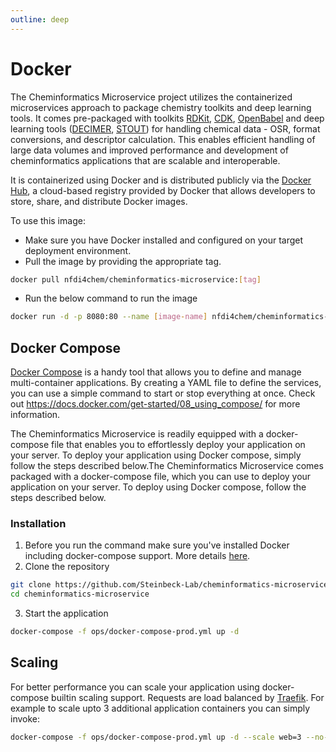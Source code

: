 ```yaml
---
outline: deep
---
```


# Docker
The Cheminformatics Microservice project utilizes the containerized microservices approach to package chemistry toolkits and deep learning tools. It comes pre-packaged with toolkits [RDKit](https://github.com/rdkit/rdkit), [CDK](https://doi.org/10.1186/s13321-017-0220-4), [OpenBabel](https://github.com/openbabel/openbabel) and deep learning tools ([DECIMER](https://github.com/Kohulan/DECIMER-Image_Transformer), [STOUT](https://github.com/Kohulan/Smiles-TO-iUpac-Translator)) for handling chemical data - OSR, format conversions, and descriptor calculation. This enables efficient handling of large data volumes and improved performance and development of cheminformatics applications that are scalable and interoperable.

It is containerized using Docker and is distributed publicly via the [Docker Hub](https://hub.docker.com/r/nfdi4chem/cheminformatics-microservice), a cloud-based registry provided by Docker that allows developers to store, share, and distribute Docker images.

To use this image:

* Make sure you have Docker installed and configured on your target deployment environment.
* Pull the image by providing the appropriate tag.

```bash
docker pull nfdi4chem/cheminformatics-microservice:[tag]

```
* Run the below command to run the image

```bash
docker run -d -p 8080:80 --name [image-name] nfdi4chem/cheminformatics-microservice:[tag]

```

## Docker Compose

[Docker Compose](https://docs.docker.com/get-started/08_using_compose/) is a handy tool that allows you to define and manage multi-container applications. By creating a YAML file to define the services, you can use a simple command to start or stop everything at once.
Check out https://docs.docker.com/get-started/08_using_compose/ for more information.

The Cheminformatics Microservice is readily equipped with a docker-compose file that enables you to effortlessly deploy your application on your server. To deploy your application using Docker compose, simply follow the steps described below.The Cheminformatics Microservice comes packaged with a docker-compose file, which you can use to deploy your application on your server. To deploy using Docker compose, follow the steps described below.

### Installation
1. Before you run the command make sure you've installed Docker including docker-compose support. More details [here](https://docs.docker.com/compose/install/).
2. Clone the repository
```bash
git clone https://github.com/Steinbeck-Lab/cheminformatics-microservice.git
cd cheminformatics-microservice
```
3. Start the application
```bash
docker-compose -f ops/docker-compose-prod.yml up -d
```

## Scaling

For better performance you can scale your application using docker-compose builtin scaling support. Requests are load balanced by [Traefik](https://doc.traefik.io/traefik/). For example to scale upto 3 additional application containers you can simply invoke:
```bash
docker-compose -f ops/docker-compose-prod.yml up -d --scale web=3 --no-recreate
```

